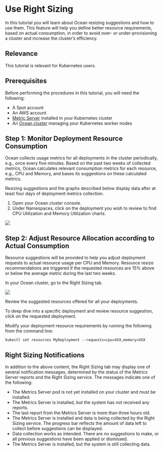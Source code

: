 # Use Right Sizing

In this tutorial you will learn about Ocean resizing suggestions and how to use them. This feature will help you define better resource requirements, based on actual consumption, in order to avoid over- or under-provisioning a cluster and increase the cluster’s efficiency.

## Relevance

This tutorial is relevant for Kubernetes users.

## Prerequisites

Before performing the procedures in this tutorial, you will need the following:

* A Spot account
* An AWS account
* [Metric Server](https://github.com/kubernetes-incubator/metrics-server#deployment) installed in your Kubernetes cluster
* An [Ocean cluster](ocean/getting-started/eks/create-a-new-cluster.md) managing your Kubernetes worker nodes

## Step 1: Monitor Deployment Resource Consumption

Ocean collects usage metrics for all deployments in the cluster periodically, e.g., once every five minutes. Based on the past two weeks of collected metrics, Ocean calculates relevant consumption metrics for each resource, e.g., CPU and Memory, and bases its suggestions on these calculated metrics.

Resizing suggestions and the graphs described below display data after at least four days of deployment metrics collection.

1. Open your Ocean cluster console.
2. Under Namespaces, click on the deployment you wish to review to find CPU Utilization and Memory Utilization charts.

<img src="/ocean/_media/tutorials-use-rightsizing-01.png" />

## Step 2: Adjust Resource Allocation according to Actual Consumption

Resource suggestions will be provided to help you adjust deployment requests to actual resource usage per CPU and Memory. Resource resize recommendations are triggered if the requested resources are 15% above or below the average metric during the last two weeks.

In your Ocean cluster, go to the Right Sizing tab.

<img src="/ocean/_media/tutorials-use-rightsizing-02.png" />

Review the suggested resources offered for all your deployments.

To deep dive into a specific deployment and review resource suggestion, click on the requested deployment.

Modify your deployment resource requirements by running the following from the command line:

`kubectl set resources MyDeployment --requests=cpu=XXX,memory=XXX`

## Right Sizing Notifications

In addition to the above content, the Right Sizing tab may display one of several notification messages, determined by the status of the Metrics Server reports and the Right Sizing service. The messages indicate one of the following:

* The Metrics Server pod is not yet installed on your cluster and must be installed.
* The Metrics Server is installed, but the system has not received any reports.
* The last report from the Metrics Server is more than three hours old.
* The Metrics Server is installed and data is being collected by the Right Sizing service. The progress bar reflects the amount of data left to collect before suggestions can be displayed.
* Data collection works as intended. There are no suggestions to make, or all previous suggestions have been applied or dismissed.
* The Metrics Server is installed, but the system is still collecting data.
